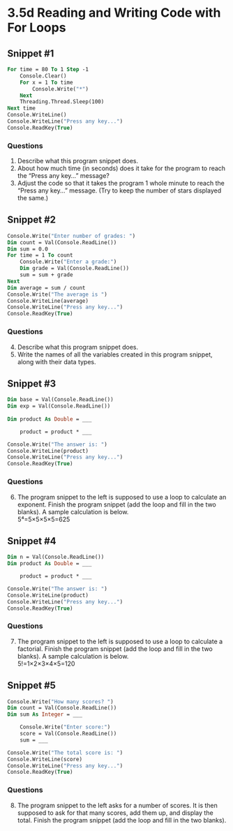 # 3.5d Reading and Writing Code with For Loops

## Snippet #1
```vb
For time = 80 To 1 Step -1
    Console.Clear()
    For x = 1 To time
        Console.Write("*")
    Next
    Threading.Thread.Sleep(100)
Next time
Console.WriteLine()
Console.WriteLine("Press any key...")
Console.ReadKey(True)
```
### Questions
1. Describe what this program snippet does.
2. About how much time (in seconds) does it take for the program to reach the “Press any key…” message?
3. Adjust the code so that it takes the program 1 whole minute to reach the “Press any key…” message. (Try to keep the number of stars displayed the same.)

## Snippet #2
```vb
Console.Write("Enter number of grades: ")
Dim count = Val(Console.ReadLine())
Dim sum = 0.0
For time = 1 To count
    Console.Write("Enter a grade:")
    Dim grade = Val(Console.ReadLine())
    sum = sum + grade
Next
Dim average = sum / count
Console.Write("The average is ")
Console.WriteLine(average)
Console.WriteLine("Press any key...")
Console.ReadKey(True)
```
### Questions
4. Describe what this program snippet does.
5. Write the names of all the variables created in this program snippet, along with their data types.

## Snippet #3
```vb
Dim base = Val(Console.ReadLine())
Dim exp = Val(Console.ReadLine())
 
Dim product As Double = ___

    product = product * ___

Console.Write("The answer is: ")
Console.WriteLine(product)
Console.WriteLine("Press any key...")
Console.ReadKey(True)
```
### Questions
6. The program snippet to the left is supposed to use a loop to calculate an exponent. Finish the program snippet (add the loop and fill in the two blanks). A sample calculation is below.\
5⁴=5×5×5×5=625

## Snippet #4
```vb
Dim n = Val(Console.ReadLine())
Dim product As Double = ___

    product = product * ___

Console.Write("The answer is: ")
Console.WriteLine(product)
Console.WriteLine("Press any key...")
Console.ReadKey(True)
```
### Questions
7. The program snippet to the left is supposed to use a loop to calculate a factorial. Finish the program snippet (add the loop and fill in the two blanks). A sample calculation is below.\
5!=1×2×3×4×5=120

## Snippet #5
```vb
Console.Write("How many scores? ")
Dim count = Val(Console.ReadLine())
Dim sum As Integer = ___

    Console.Write("Enter score:")
    score = Val(Console.ReadLine())
    sum = ___

Console.Write("The total score is: ")
Console.WriteLine(score)
Console.WriteLine("Press any key...")
Console.ReadKey(True)
```
### Questions
8. The program snippet to the left asks for a number of scores. It is then supposed to ask for that many scores, add them up, and display the total. Finish the program snippet (add the loop and fill in the two blanks).